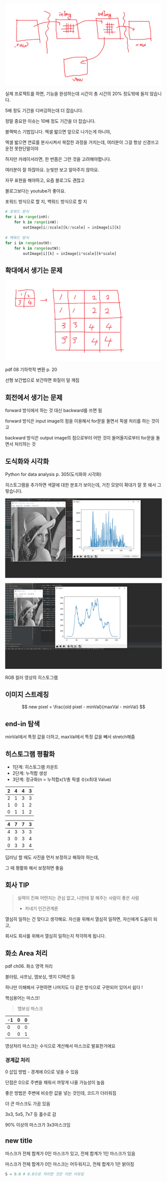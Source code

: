 ![](img/1.png)



실제 프로젝트를 하면, 기능을 완성하는데 시간이 총 시간의 20% 정도밖에 들지 않습니다.

5배 정도 기간을 디버깅하는데 더 잡습니다.

정말 중요한 이슈는 10배 정도 기간을 더 잡습니다.

블랙박스 기법입니다. 엑셀 밟으면 앞으로 나가는게 아니야,

엑셀 밟으면 연료를 분사시켜서 복잡한 과정을 거치는데, 여러분이 그걸 항상 신경쓰고 운전 못한단말이야

하지만 카레이서라면, 한 번쯤은 그런 것을 고려해야합니다.

여러분이 잘 하잖아요. 눈빛만 보고 알아주지 않아요.

자꾸 표현을 해야하고, 요즘 블로그도 괜찮고

블로그보다는 youtube가 좋아요.



포워드 방식으로 할 지, 백워드 방식으로 할 지

```python
# 포워드 방식
for i in range(inH):
    for k in range(inW):
        outImage[i//scale][k//scale] = inImage[i][k]
        
# 백워드 방식
for i in range(outH):
    for k in range(outW):
        outImage[i][k] = inImage[i*scale][k*scale]
```



## 확대에서 생기는 문제

![](img/2.png)

pdf 08 기하학적 변환 p. 20

선형 보간법으로 보간하면 화질이 덜 깨짐



## 회전에서 생기는 문제

forward 방식에서 하는 것 대신 backward를 쓰면 됨

forward 방식은 input image의 점을 이용해서 for문을 돌면서 픽셀 처리를 하는 것이고

backward 방식은 output image의 점으로부터 어떤 것이 들어올지로부터 for문을 돌면서 처리하는 것

## 도식화와 시각화

Python for data analysis p. 305(도식화와 시각화)

히스토그램을 추가하면 색깔에 대한 분포가 보이는데, 거친 모양이 확대가 잘 못 돼서 그렇습니다.

![](img/3.png)

![](img/4.png)



RGB 컬러 영상의 히스토그램

## 이미지 스트레칭


$$
new pixel = \frac{old pixel - minVal}{maxVal - minVal}
$$


## end-in 탐색

minVal에서 특정 값을 더하고, maxVal에서 특정 값을 빼서 stretch해줌



## 히스토그램 평활화

- 1단계: 히스토그램 카운트
- 2단계: 누적합 생성
- 3단계: 정규화(n = 누적합x(1/총 픽셀 수)x최대 Value)





| 2    | 4    | 4    | 3    |
| ---- | ---- | ---- | ---- |
| 2    | 1    | 3    | 3    |
| 1    | 0    | 1    | 2    |
| 0    | 1    | 1    | 2    |



| 4    | 7    | 7    | 3    |
| ---- | ---- | ---- | ---- |
| 4    | 3    | 3    | 3    |
| 3    | 0    | 3    | 4    |
| 0    | 3    | 3    | 4    |



딥러닝 할 때도 사진을 먼저 보정하고 해줘야 하는데,

그 때 평활화 해서 보정하면 좋음



## 회사 TIP

>  실력이 진짜 어떤지는 관심 없고, 나한테 잘 해주는 사람이 좋은 사람
>
> - 카네기 인간관계론

열심히 일하는 건 맞다고 생각해요. 자신을 위해서 열심히 일하면, 자신에게 도움이 되고,

회사도 회사를 위해서 열심히 일하는지 착각하게 됩니다.



## 화소 Area 처리

pdf ch06. 화소 영역 처리

블러링, 샤프닝, 엠보싱, 엣지 디텍션 등

하나만 이해해서 구현하면 나머지도 다 같은 방식으로 구현되어 있어서 쉽다 !

핵심용어는 마스크!

> 엠보싱 마스크

| -1   | 0    | 0    |
| ---- | ---- | ---- |
| 0    | 0    | 0    |
| 0    | 0    | 1    |



영상처리 마스크는 수식으로 계산해서 마스크로 발표한거에요

### 경계값 처리

0 삽입 방법 - 경계에 0으로 넣을 수 있음

단점은 0으로 주변을 채워서 까맣게 나올 가능성이 높음

좋은 방법은 주변에 비슷한 값을 넣는 것인데, 코드가 더러워짐



더 큰 마스크도 가끔 있음

3x3, 5x5, 7x7 등 홀수로 감

90% 이상의 마스크가 3x3마스크임

## new title

마스크가 전체 합계가 0인 마스크가 있고, 전체 합계가 1인 마스크가 있음

마스크가 전체 합계가 0인 마스크는 어두워지고, 전체 합계가 1은 밝아짐

```python
S = 0.0 # 0.0으로 처리한 것은 이런 이유임
```

